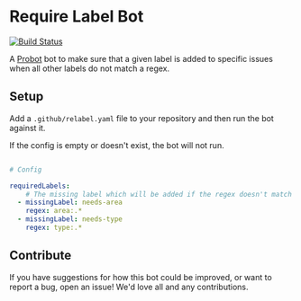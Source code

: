 # Require Label Bot

[![Build Status][travis-status]][travis-url]

A [Probot](https://probot.github.io) bot to make sure that a given label is added
to specific issues when all other labels do not match a regex.

## Setup

Add a `.github/relabel.yaml` file to your repository and then run the bot against it.

If the config is empty or doesn't exist, the bot will not run.

```yml

# Config

requiredLabels:
    # The missing label which will be added if the regex doesn't match any other labels
  - missingLabel: needs-area
    regex: area:.*
  - missingLabel: needs-type
    regex: type:.*
```

## Contribute

If you have suggestions for how this bot could be improved, or want to report a bug, open an issue! We'd love all and any contributions.

[travis-status]: https://travis-ci.org/lswith/probot-require-label.svg?branch=master
[travis-url]: https://travis-ci.org/lswith/probot-require-label
